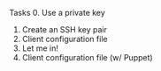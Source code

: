 Tasks
0. Use a private key
1. Create an SSH key pair
2. Client configuration file
3. Let me in!
4. Client configuration file (w/ Puppet)

